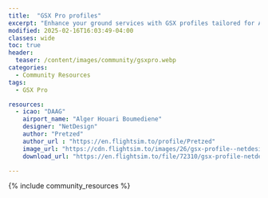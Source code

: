 ```yaml
---
title:  "GSX Pro profiles"
excerpt: "Enhance your ground services with GSX profiles tailored for Algerian airports! Community-made for realism."
modified: 2025-02-16T16:03:49-04:00
classes: wide
toc: true
header:
  teaser: /content/images/community/gsxpro.webp
categories: 
  - Community Resources
tags:
  - GSX Pro

resources:
  - icao: "DAAG"
    airport_name: "Alger Houari Boumediene"
    designer: "NetDesign"
    author: "Pretzed"
    author_url : "https://en.flightsim.to/profile/Pretzed"
    image_url: "https://cdn.flightsim.to/images/26/gsx-profile--netdesign-daag-alger-houari-boumedieneinternational-461864-1712103895-cKrXo.jpg"
    download_url: "https://en.flightsim.to/file/72310/gsx-profile-netdesign-daag-alger-houari-boumedieneinternational"

---
```


{% include community_resources %}










